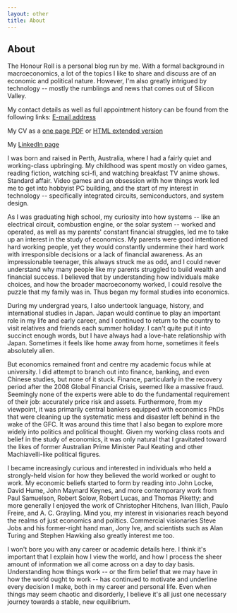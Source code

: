 ```yaml
---
layout: other
title: About
---
```

## About

The Honour Roll is a personal blog run by me. With a formal background in macroeconomics, a lot of the topics I like to share and discuss are of an economic and political nature. However, I'm also greatly intrigued by technology -- mostly the rumblings and news that comes out of Silicon Valley.

My contact details as well as full appointment history can be found from the following links:
[E-mail address](dh.murakami@keio.jp)

My CV as a [one page PDF](https://drive.google.com/open?id=1NcfCOuNB1ws3utBeYd1FjKn0C5ODY6P8) or [HTML extended version](https://hirothreading.github.io/thehonourroll/htmlcv.html)

My [LinkedIn page](https://www.linkedin.com/in/d-h-murakami/)

I was born and raised in Perth, Australia, where I had a fairly quiet and working-class upbringing. My childhood was spent mostly on video games, reading fiction, watching sci-fi, and watching breakfast TV anime shows. Standard affair. Video games and an obsession with how things work led me to get into hobbyist PC building, and the start of my interest in technology -- specifically integrated circuits, semiconductors, and system design.

As I was graduating high school, my curiosity into how systems -- like an electrical circuit, combustion engine, or the solar system -- worked and operated, as well as my parents' constant financial struggles, led me to take up an interest in the study of economics. My parents were good intentioned hard working people, yet they would constantly undermine their hard work with irresponsible decisions or a lack of financial awareness. As an impressionable teenager, this always struck me as odd, and I could never understand why many people like my parents struggled to build wealth and financial success. I believed that by understanding how individuals make choices, and how the broader macroeconomy worked, I could resolve the puzzle that my family was in. Thus began my formal studies into economics.

During my undergrad years, I also undertook language, history, and international studies in Japan. Japan would continue to play an important role in my life and early career, and I continued to return to the country to visit relatives and friends each summer holiday. I can't quite put it into succinct enough words, but I have always had a love-hate relationship with Japan. Sometimes it feels like home away from home, sometimes it feels absolutely alien.

But economics remained front and centre my academic focus while at university. I did attempt to branch out into finance, banking, and even Chinese studies, but none of it stuck. Finance, particularly in the recovery period after the 2008 Global Financial Crisis, seemed like a massive fraud. Seemingly none of the experts were able to do the fundamental requirement of their job: accurately price risk and assets. Furthermore, from my viewpoint, it was primarily central bankers equipped with economics PhDs that were cleaning up the systematic mess and disaster left behind in the wake of the GFC. It was around this time that I also began to explore more widely into politics and political thought. Given my working class roots and belief in the study of economics, it was only natural that I gravitated toward the likes of former Australian Prime Minister Paul Keating and other Machiavelli-like political figures.

I became increasingly curious and interested in individuals who held a strongly-held vision for how they believed the world worked or ought to work. My economic beliefs started to form by reading into John Locke, David Hume, John Maynard Keynes, and more contemporary work from Paul Samuelson, Robert Solow, Robert Lucas, and Thomas Piketty; and more generally I enjoyed the work of Christopher Hitchens, Ivan Illich, Paulo Freire, and A. C. Grayling. Mind you, my interest in visionaries reach beyond the realms of just economics and politics. Commercial visionaries Steve Jobs and his former-right hand man, Jony Ive, and scientists such as Alan Turing and Stephen Hawking also greatly interest me too.

I won't bore you with any career or academic details here. I think it's important that I explain how I view the world, and how I process the sheer amount of information we all come across on a day to day basis. Understanding how things work -- or the firm belief that we may have in how the world ought to work -- has continued to motivate and underline every decision I make, both in my career and personal life. Even when things may seem chaotic and disorderly, I believe it's all just one necessary journey towards a stable, new equilibrium.

